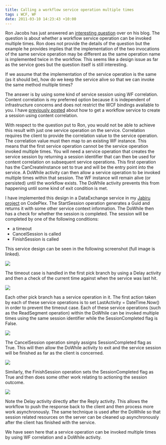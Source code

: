 ```yaml
---
title: Calling a workflow service operation multiple times
tags : WCF, WF
date: 2011-03-10 14:23:43 +10:00
---
```


Ron Jacobs has just answered an [interesting question][0] over on his blog. The question is about whether a workflow service operation can be invoked multiple times. Ron does not provide the details of the question but the example he provides implies that the implementation of the two invocations of the same service operation may be different as the same operation name is implemented twice in the workflow. This seems like a design issue as far as the service goes but the question itself is still interesting.  

If we assume that the implementation of the service operation is the same (as it should be), how do we keep the service alive so that we can invoke the same method multiple times?   

The answer is by using some kind of service session using WF correlation. Content correlation is my preferred option because it is independent of infrastructure concerns and does not restrict the WCF bindings available to you. I have [previously posted][1] about how to get a workflow service to create a session using content correlation.  

<!--more-->

With respect to the question put to Ron, you would not be able to achieve this result with just one service operation on the service. Correlation requires the client to provide the correlation value to the service operation. The correlation value must then map to an existing WF instance. This means that the first service operation cannot be the service operation invoked multiple times. You will need a service operation that creates the service session by returning a session identifier that can then be used for content correlation on subsequent service operations. This first operation has the CanCreateInstance set to true and will be the entry point into the service. A DoWhile activity can then allow a service operation to be invoked multiple times within that session. The WF instance will remain alive (or persisted) until the workflow exists. The DoWhile activity prevents this from happening until some kind of exit condition is met.  

I have implemented this design in a DataExchange service in my [Jabiru project][2] on CodePlex. The StartSession operation generates a Guid and returns it with some other service context information. The DoWhile then has a check for whether the session is completed. The session will be completed by one of the following conditions:

* a timeout
* CancelSession is called
* FinishSession is called

This service design can be seen in the following screenshot (full image is linked).  

[![][4]][3]

The timeout case is handled in the first pick branch by using a Delay activity and then a check of the current time against when the service was last hit.  

![][5]

Each other pick branch has a service operation in it. The first action taken by each of these service operations is to set LastActivity = DateTime.Now() in order to prevent the timeout case. Each of these service operations (such as the ReadSegment operation) within the DoWhile can be invoked multiple times using the same session identifier while the SessionCompleted flag is False.  

![][6]

The CancelSession operation simply assigns SessionCompleted flag as True. This will then allow the DoWhile activity to exit and the service session will be finished as far as the client is concerned.  

![][7]

Similarly, the FinishSession operation sets the SessionCompleted flag as True and then does some other work relating to actioning the session outcome.  

![][8]

Note the Delay activity directly after the Reply activity. This allows the workflow to push the response back to the client and then process more work asynchronously. The same technique is used after the DoWhile so that session related resources on the server can be cleaned up asynchronously after the client has finished with the service.  

We have seen here that a service operation can be invoked multiple times by using WF correlation and a DoWhile activity.

[0]: http://blogs.msdn.com/b/rjacobs/archive/2011/03/09/wf4-workflow-services-can-you-use-the-same-operation-more-than-once.aspx
[1]: /2010/11/08/hosted-workflow-service-with-content-correlation/
[2]: http://jabiru.codeplex.com
[3]: /files/image_85.png
[4]: /files/image_thumb.png
[5]: /files/image_86.png
[6]: /files/image_87.png
[7]: /files/image_88.png
[8]: /files/image_89.png